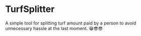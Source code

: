 # TurfSplitter
A simple tool for splitting turf amount paid by a person to avoid unnecessary hassle at the last moment. 😁😎😎
